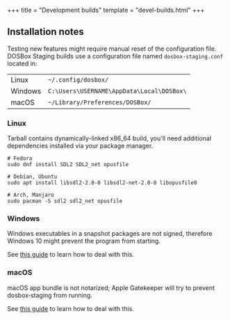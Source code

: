 +++
title = "Development builds"
template = "devel-builds.html"
+++

## Installation notes

Testing new features might require manual reset of the configuration
file.  DOSBox Staging builds use a configuration file named
`dosbox-staging.conf` located in:

<table>
  <tr>
    <td>Linux</td>
    <td><code>~/.config/dosbox/</code></td>
  </tr>
  <tr>
    <td>Windows</td>
    <td><code>C:\Users\USERNAME\AppData\Local\DOSBox\</code></td>
  </tr>
  <tr>
    <td>macOS</td>
    <td><code>~/Library/Preferences/DOSBox/</code></td>
  </tr>
</table>


### Linux

Tarball contains dynamically-linked x86\_64 build, you'll need additional
dependencies installed via your package manager.

    # Fedora
    sudo dnf install SDL2 SDL2_net opusfile

<em></em>

    # Debian, Ubuntu
    sudo apt install libsdl2-2.0-0 libsdl2-net-2.0-0 libopusfile0

<em></em>

    # Arch, Manjaro
    sudo pacman -S sdl2 sdl2_net opusfile


### Windows

Windows executables in a snapshot packages are not signed, therefore Windows 10
might prevent the program from starting.

See [this guide](/downloads/windows/#ms-ss) to learn how to deal with this.


### macOS

macOS app bundle is not notarized; Apple Gatekeeper  will try to prevent
dosbox&#8209;staging from running.

See [this guide](/downloads/macos/#apple-gatekeeper) to learn how to deal with
this.

